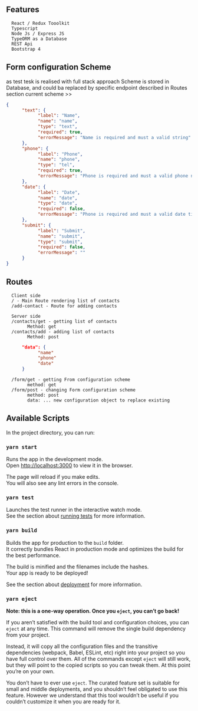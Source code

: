 
## Features
      React / Redux Tooolkit
      Typescript
      Node Js / Express JS
      TypeORM as a Database
      REST Api
      Bootstrap 4

## Form configuration Scheme

as test tesk is realised with full stack approach
Scheme is stored in Database, and could ba replaced by specific endpoint described in Routes section
current scheme >> 

```json
{
      "text": {
            "label": "Name",
            "name": "name",
            "type": "text",
            "required": true,
            "errorMessage": "Name is required and must a valid string"
      },
      "phone": {
            "label": "Phone",
            "name": "phone",
            "type": "tel",
            "required": true,
            "errorMessage": "Phone is required and must a valid phone number"
      },
      "date": {
            "label": "Date",
            "name": "date",
            "type": "date",
            "required": false,
            "errorMessage": "Phone is required and must a valid date time"
      },
      "submit": {
            "label": "Submit",
            "name": "submit",
            "type": "submit",
            "required": false,
            "errorMessage": ""
      }
}
```


## Routes

      Client side
      / - Main Route rendering list of contacts
      /add-contact - Route for adding contacts

      Server side
      /contacts/get - getting list of contacts
            Method: get
      /contacts/add - adding list of contacts
            Method: post
```json
      "data": {
            "name"
            "phone"
            "date"
      }
```
      /form/get - getting From configuration scheme
            method: get
      /form/post - changing Form configuration scheme
            method: post
            data: ... new configuration object to replace existing
      

## Available Scripts

In the project directory, you can run:

### `yarn start`

Runs the app in the development mode.<br />
Open [http://localhost:3000](http://localhost:3000) to view it in the browser.

The page will reload if you make edits.<br />
You will also see any lint errors in the console.

### `yarn test`

Launches the test runner in the interactive watch mode.<br />
See the section about [running tests](https://facebook.github.io/create-react-app/docs/running-tests) for more information.

### `yarn build`

Builds the app for production to the `build` folder.<br />
It correctly bundles React in production mode and optimizes the build for the best performance.

The build is minified and the filenames include the hashes.<br />
Your app is ready to be deployed!

See the section about [deployment](https://facebook.github.io/create-react-app/docs/deployment) for more information.

### `yarn eject`

**Note: this is a one-way operation. Once you `eject`, you can’t go back!**

If you aren’t satisfied with the build tool and configuration choices, you can `eject` at any time. This command will remove the single build dependency from your project.

Instead, it will copy all the configuration files and the transitive dependencies (webpack, Babel, ESLint, etc) right into your project so you have full control over them. All of the commands except `eject` will still work, but they will point to the copied scripts so you can tweak them. At this point you’re on your own.

You don’t have to ever use `eject`. The curated feature set is suitable for small and middle deployments, and you shouldn’t feel obligated to use this feature. However we understand that this tool wouldn’t be useful if you couldn’t customize it when you are ready for it.
